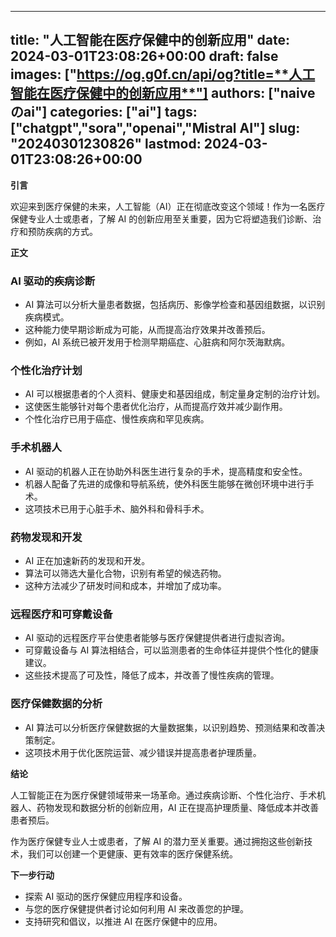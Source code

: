 
---
title: "**人工智能在医疗保健中的创新应用**"
date: 2024-03-01T23:08:26+00:00
draft: false
images: ["https://og.g0f.cn/api/og?title=**人工智能在医疗保健中的创新应用**"]
authors: ["naiveのai"]
categories: ["ai"]
tags: ["chatgpt","sora","openai","Mistral AI"]
slug: "20240301230826"
lastmod: 2024-03-01T23:08:26+00:00
---
**引言**

欢迎来到医疗保健的未来，人工智能（AI）正在彻底改变这个领域！作为一名医疗保健专业人士或患者，了解 AI 的创新应用至关重要，因为它将塑造我们诊断、治疗和预防疾病的方式。

**正文**

### **AI 驱动的疾病诊断**

* AI 算法可以分析大量患者数据，包括病历、影像学检查和基因组数据，以识别疾病模式。
* 这种能力使早期诊断成为可能，从而提高治疗效果并改善预后。
* 例如，AI 系统已被开发用于检测早期癌症、心脏病和阿尔茨海默病。

### **个性化治疗计划**

* AI 可以根据患者的个人资料、健康史和基因组成，制定量身定制的治疗计划。
* 这使医生能够针对每个患者优化治疗，从而提高疗效并减少副作用。
* 个性化治疗已用于癌症、慢性疾病和罕见疾病。

### **手术机器人**

* AI 驱动的机器人正在协助外科医生进行复杂的手术，提高精度和安全性。
* 机器人配备了先进的成像和导航系统，使外科医生能够在微创环境中进行手术。
* 这项技术已用于心脏手术、脑外科和骨科手术。

### **药物发现和开发**

* AI 正在加速新药的发现和开发。
* 算法可以筛选大量化合物，识别有希望的候选药物。
* 这种方法减少了研发时间和成本，并增加了成功率。

### **远程医疗和可穿戴设备**

* AI 驱动的远程医疗平台使患者能够与医疗保健提供者进行虚拟咨询。
* 可穿戴设备与 AI 算法相结合，可以监测患者的生命体征并提供个性化的健康建议。
* 这些技术提高了可及性，降低了成本，并改善了慢性疾病的管理。

### **医疗保健数据的分析**

* AI 算法可以分析医疗保健数据的大量数据集，以识别趋势、预测结果和改善决策制定。
* 这项技术用于优化医院运营、减少错误并提高患者护理质量。

**结论**

人工智能正在为医疗保健领域带来一场革命。通过疾病诊断、个性化治疗、手术机器人、药物发现和数据分析的创新应用，AI 正在提高护理质量、降低成本并改善患者预后。

作为医疗保健专业人士或患者，了解 AI 的潜力至关重要。通过拥抱这些创新技术，我们可以创建一个更健康、更有效率的医疗保健系统。

**下一步行动**

* 探索 AI 驱动的医疗保健应用程序和设备。
* 与您的医疗保健提供者讨论如何利用 AI 来改善您的护理。
* 支持研究和倡议，以推进 AI 在医疗保健中的应用。